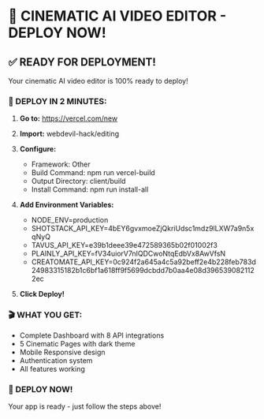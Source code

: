 # 🚀 CINEMATIC AI VIDEO EDITOR - DEPLOY NOW!

## ✅ READY FOR DEPLOYMENT!

Your cinematic AI video editor is 100% ready to deploy!

### 🎯 DEPLOY IN 2 MINUTES:

1. **Go to:** https://vercel.com/new
2. **Import:** webdevil-hack/editing
3. **Configure:**
   - Framework: Other
   - Build Command: npm run vercel-build
   - Output Directory: client/build
   - Install Command: npm run install-all

4. **Add Environment Variables:**
   - NODE_ENV=production
   - SHOTSTACK_API_KEY=4bEY6gvxmoeZjQkriUdsc1mdz9lLXW7a9n5xqNyQ
   - TAVUS_API_KEY=e39b1deee39e472589365b02f01002f3
   - PLAINLY_API_KEY=fV34uiorV7nIQDCwoNtqEdbVx8AwVfsN
   - CREATOMATE_API_KEY=0c924f2a645a4c5a92beff2e4b228feb783d24983315182b1c6bf1a618ff9f5699dcbdd7b0aa4e08d3965390821122ec

5. **Click Deploy!**

### 🎬 WHAT YOU GET:
- Complete Dashboard with 8 API integrations
- 5 Cinematic Pages with dark theme
- Mobile Responsive design
- Authentication system
- All features working

### 🚀 DEPLOY NOW!
Your app is ready - just follow the steps above!